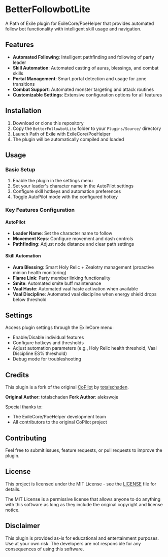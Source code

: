 # BetterFollowbotLite

A Path of Exile plugin for ExileCore/PoeHelper that provides automated follow bot functionality with intelligent skill usage and navigation.

## Features

- **Automated Following**: Intelligent pathfinding and following of party leader
- **Skill Automation**: Automated casting of auras, blessings, and combat skills
- **Portal Management**: Smart portal detection and usage for zone transitions
- **Combat Support**: Automated monster targeting and attack routines
- **Customizable Settings**: Extensive configuration options for all features

## Installation

1. Download or clone this repository
2. Copy the `BetterFollowbotLite` folder to your `Plugins/Source/` directory
3. Launch Path of Exile with ExileCore/PoeHelper
4. The plugin will be automatically compiled and loaded

## Usage

### Basic Setup
1. Enable the plugin in the settings menu
2. Set your leader's character name in the AutoPilot settings
3. Configure skill hotkeys and automation preferences
4. Toggle AutoPilot mode with the configured hotkey

### Key Features Configuration

#### AutoPilot
- **Leader Name**: Set the character name to follow
- **Movement Keys**: Configure movement and dash controls
- **Pathfinding**: Adjust node distance and clear path settings

#### Skill Automation
- **Aura Blessing**: Smart Holy Relic + Zealotry management (proactive minion health monitoring)
- **Flame Link**: Party member linking functionality
- **Smite**: Automated smite buff maintenance
- **Vaal Haste**: Automated vaal haste activation when available
- **Vaal Discipline**: Automated vaal discipline when energy shield drops below threshold

## Settings

Access plugin settings through the ExileCore menu:
- Enable/Disable individual features
- Configure hotkeys and thresholds
- Adjust automation parameters (e.g., Holy Relic health threshold, Vaal Discipline ES% threshold)
- Debug mode for troubleshooting

## Credits

This plugin is a fork of the original [CoPilot](https://github.com/totalschaden/copilot) by [totalschaden](https://github.com/totalschaden).

**Original Author**: totalschaden
**Fork Author**: alekswoje

Special thanks to:
- The ExileCore/PoeHelper development team
- All contributors to the original CoPilot project

## Contributing

Feel free to submit issues, feature requests, or pull requests to improve the plugin.

## License

This project is licensed under the MIT License - see the [LICENSE](LICENSE) file for details.

The MIT License is a permissive license that allows anyone to do anything with this software as long as they include the original copyright and license notice.

## Disclaimer

This plugin is provided as-is for educational and entertainment purposes. Use at your own risk. The developers are not responsible for any consequences of using this software.
